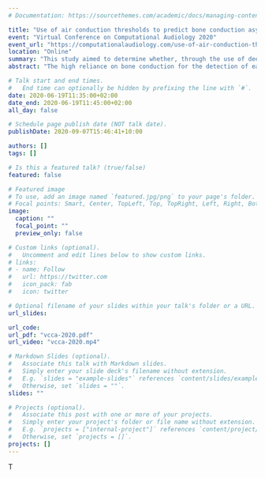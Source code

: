 ```yaml
---
# Documentation: https://sourcethemes.com/academic/docs/managing-content/

title: "Use of air conduction thresholds to predict bone conduction asymmetry and air-bone gap"
event: "Virtual Conference on Computational Audiology 2020"
event_url: "https://computationalaudiology.com/use-of-air-conduction-thresholds-to-predict-bone-conduction-asymmetry-and-air-bone-gap/"
location: "Online"
summary: "This study aimed to determine whether, through the use of deep neural networks, it was possible to predict indicators of ear disease from air conduction thresholds. The model performed significantly better than chance, with an accuracy similar to that of commonly-used history questionnaires."
abstract: "The high reliance on bone conduction for the detection of ear disease, coupled with the difficulty of obtaining bone conduction thresholds remotely, is a barrier to the use of remote assessment.\n\n### Methods\nAudiograms of 867316 patients assessed between 1956 and 2020 were labelled for significant bone conduction asymmetry between the ears (a difference of >15dB at one octave or >10dB at two adjacent octaves) or air-bone gap (ABG) in one or both ears (>10dB at one octave). Missing air conduction frequencies were imputed using 5-nearest neighbour imputation. Imputed air conduction thresholds of a randomly selected 90% training set were used as the input to a three-layer feed-forward neural network to predict the presence of bone conduction  asymmetry or ABG in either ear.\n\n### Results\nOf the 780,584 audiograms in the training set and the 86,732 in the test set, 48% in each set showed no asymmetry and no ABG. The neural network was able to detect bone conduction asymmetry (AUC = 0.82, TPR = 69.5%, &chi;<sup>2</sup> = 4661, p < .001), left ABG (AUC = 0.81, TPR = 66.3% &chi;<sup>2</sup> = 9500, p < .001) and right ABG (AUC = 0.81, TPR = 66.5% &chi;<sup>2</sup> = 9199, p < .001) significantly better than chance with a false positive rate of 20%.\n\n###Conclusions\nAutomated methods have some utility in screening for patients who would benefit from additional diagnostic audiometric assessment. However, the relatively low sensitivity of these methods suggests that the use of additional methods, such as client history questionnaires, is also likely to be beneficial."

# Talk start and end times.
#   End time can optionally be hidden by prefixing the line with `#`.
date: 2020-06-19T11:35:00+02:00
date_end: 2020-06-19T11:45:00+02:00
all_day: false

# Schedule page publish date (NOT talk date).
publishDate: 2020-09-07T15:46:41+10:00

authors: []
tags: []

# Is this a featured talk? (true/false)
featured: false

# Featured image
# To use, add an image named `featured.jpg/png` to your page's folder.
# Focal points: Smart, Center, TopLeft, Top, TopRight, Left, Right, BottomLeft, Bottom, BottomRight.
image:
  caption: ""
  focal_point: ""
  preview_only: false

# Custom links (optional).
#   Uncomment and edit lines below to show custom links.
# links:
# - name: Follow
#   url: https://twitter.com
#   icon_pack: fab
#   icon: twitter

# Optional filename of your slides within your talk's folder or a URL.
url_slides:

url_code:
url_pdf: "vcca-2020.pdf"
url_video: "vcca-2020.mp4"

# Markdown Slides (optional).
#   Associate this talk with Markdown slides.
#   Simply enter your slide deck's filename without extension.
#   E.g. `slides = "example-slides"` references `content/slides/example-slides.md`.
#   Otherwise, set `slides = ""`.
slides: ""

# Projects (optional).
#   Associate this post with one or more of your projects.
#   Simply enter your project's folder or file name without extension.
#   E.g. `projects = ["internal-project"]` references `content/project/deep-learning/index.md`.
#   Otherwise, set `projects = []`.
projects: []
---
```

T

